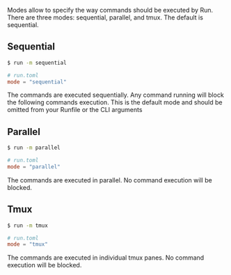 Modes allow to specify the way commands should be executed by Run. There are three modes: sequential, parallel, and tmux. The default is sequential.

## Sequential

```bash
$ run -m sequential
```

```toml
# run.toml
mode = "sequential"
```

The commands are executed sequentially. Any command running will block the following commands execution. This is the default mode and should be omitted from your Runfile or the CLI arguments

## Parallel

```bash
$ run -m parallel
```

```toml
# run.toml
mode = "parallel"
```

The commands are executed in parallel. No command execution will be blocked.

## Tmux

```bash
$ run -m tmux
```

```toml
# run.toml
mode = "tmux"
```

The commands are executed in individual tmux panes. No command execution will be blocked.
